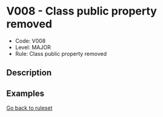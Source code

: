 # V008 - Class public property removed

* Code: V008
* Level: MAJOR
* Rule: Class public property removed

## Description

## Examples

[Go back to ruleset](../README.md)